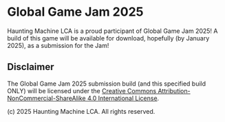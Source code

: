 # Global Game Jam 2025

Haunting Machine LCA is a proud participant of Global Game Jam 2025! A build of this game will be available for download, hopefully (by January 2025), as a submission for the Jam!

## Disclaimer

The Global Game Jam 2025 submission build (and this specified build ONLY) will be licensed under the [Creative Commons Attribution-NonCommercial-ShareAlike 4.0 International License](https://creativecommons.org/licenses/by-nc-sa/4.0/).

(c) 2025 Haunting Machine LCA. All rights reserved.